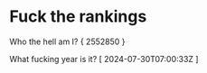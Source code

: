# Fuck the rankings

Who the hell am I?
{ 2552850 }

What fucking year is it?
[ 2024-07-30T07:00:33Z ]
